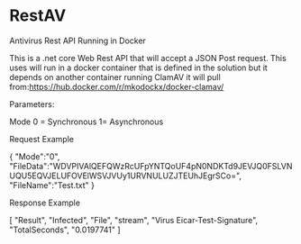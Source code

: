 # RestAV
Antivirus Rest API Running in Docker

This is a .net core Web Rest API that will accept a JSON Post request.  This uses will run in a docker container that is defined in the solution but it depends on another container running ClamAV it will pull from:https://hub.docker.com/r/mkodockx/docker-clamav/

Parameters:

Mode 0 = Synchronous 1= Asynchronous

Request Example 

{
	"Mode":"0",
	"FileData":"WDVPIVAlQEFQWzRcUFpYNTQoUF4pN0NDKTd9JEVJQ0FSLVNUQU5EQVJELUFOVElWSVJVUy1URVNULUZJTEUhJEgrSCo=",
	"FileName":"Test.txt"
}

Response Example

[
    "Result",
    "Infected",
    "File",
    "stream",
    "Virus Eicar-Test-Signature",
    "TotalSeconds",
    "0.0197741"
]
